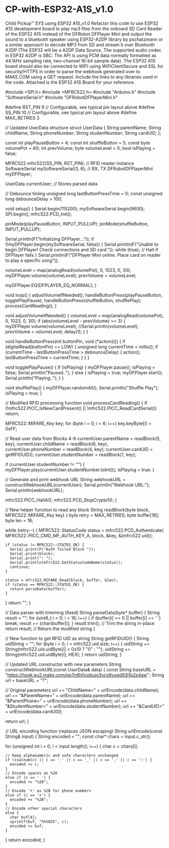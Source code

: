 # CP-with-ESP32-A1S_v1.0
Child Pickup™ SYS using ESP32 A1S_v1.0
Refactor this code to use ESP32 A1S development board to play mp3 files from the onboard SD Card Reader of the ESP32 A1S instead of the DFRobot DFPlayer Mini and output the sound to a bluetooth speaker using ESP32-A2DP library by pschatzmann or a similar approach to decode MP3 from SD and stream it over Bluetooth A2DP (The ESP32 will be a A2DP Data Source, The supported audio codec in ESP32 A2DP is SBC: The API is using PCM data normally formatted as 44.1kHz sampling rate, two-channel 16-bit sample data). The ESP32 A1S board should also be connected to WIFI using WiFiClientSecure and SSL for security/HTTPS in order to parse the webhook generated over to MAKE.COM using a GET request. Include the links to any libraries used in the code.
Attached is the ESP32 A1S Board for your reference.

#include <SPI.h>
#include <MFRC522.h>
#include "Arduino.h"
#include "SoftwareSerial.h"
#include "DFRobotDFPlayerMini.h"

#define RST_PIN         9           // Configurable, see typical pin layout above
#define SS_PIN          10          // Configurable, see typical pin layout above
#define MAX_RETRIES     3

// Updated UserData structure
struct UserData {
  String parentName;
  String childName;
  String phoneNumber;
  String studentNumber;
  String cardUID;
};


const int playPauseButton = 4;
const int shuffleButton = 5;
const byte volumePot = A0;
int prevVolume; 
byte volumeLevel = 0;
bool isPlaying = false;

MFRC522 mfrc522(SS_PIN, RST_PIN);  // RFID reader instance
SoftwareSerial mySoftwareSerial(3, 6); // RX, TX
DFRobotDFPlayerMini myDFPlayer;

UserData currentUser;  // Stores parsed data

// Debounce timing
unsigned long lastButtonPressTime = 0;
const unsigned long debounceDelay = 100;

void setup() {
  Serial.begin(115200);
  mySoftwareSerial.begin(9600);
  SPI.begin();
  mfrc522.PCD_Init();

  pinMode(playPauseButton, INPUT_PULLUP);
  pinMode(shuffleButton, INPUT_PULLUP);

  Serial.println(F("Initializing DFPlayer..."));
  if (!myDFPlayer.begin(mySoftwareSerial, false)) {
    Serial.println(F("Unable to begin DFPlayer! Check connections and SD card."));
    while (true);  // Halt if DFPlayer fails
  }
  Serial.println(F("DFPlayer Mini online. Place card on reader to play a specific song"));

  volumeLevel = map(analogRead(volumePot), 0, 1023, 0, 30);
  myDFPlayer.volume(volumeLevel);
  prevVolume = volumeLevel;

  myDFPlayer.EQ(DFPLAYER_EQ_NORMAL);
}

void loop() {
  adjustVolumeIfNeeded();
  handleButtonPress(playPauseButton, togglePlayPause);
  handleButtonPress(shuffleButton, shufflePlay);
  processCardReading();
}

void adjustVolumeIfNeeded() {
  volumeLevel = map(analogRead(volumePot), 0, 1023, 0, 30);
  if (abs(volumeLevel - prevVolume) >= 3) {
    myDFPlayer.volume(volumeLevel);
    //Serial.println(volumeLevel);  
    prevVolume = volumeLevel;
    delay(1);
  }
}

void handleButtonPress(int buttonPin, void (*action)()) {
  if (digitalRead(buttonPin) == LOW) {
    unsigned long currentTime = millis();
    if (currentTime - lastButtonPressTime > debounceDelay) {
      action();
      lastButtonPressTime = currentTime;
    }
  }
}

void togglePlayPause() {
  if (isPlaying) {
    myDFPlayer.pause();
    isPlaying = false;
    Serial.println("Paused..");
  } else {
    isPlaying = true;
    myDFPlayer.start();
    Serial.println("Playing..");
  }
}

void shufflePlay() {
  myDFPlayer.randomAll();
  Serial.println("Shuffle Play");
  isPlaying = true;
}

// Modified RFID processing function
void processCardReading() {
  if (!mfrc522.PICC_IsNewCardPresent() || !mfrc522.PICC_ReadCardSerial()) return;

  MFRC522::MIFARE_Key key;
  for (byte i = 0; i < 6; i++) key.keyByte[i] = 0xFF;

  // Read user data from Blocks 4-6
  currentUser.parentName = readBlock(5, key);
  currentUser.childName = readBlock(6, key);
  currentUser.phoneNumber = readBlock(4, key);
  currentUser.cardUID = getRFIDUID();
  currentUser.studentNumber = readBlock(1, key);

  
  if (currentUser.studentNumber != "") {
    myDFPlayer.play(currentUser.studentNumber.toInt());
    isPlaying = true;
  }


  // Generate and print webhook URL
  String webhookURL = constructWebhookURL(currentUser);
  Serial.println("Webhook URL:");
  Serial.println(webhookURL);
  
  mfrc522.PICC_HaltA();
  mfrc522.PCD_StopCrypto1();
}


// New helper function to read any block
String readBlock(byte block, MFRC522::MIFARE_Key key) {
  byte retry = MAX_RETRIES;
  byte buffer[18];
  byte len = 18;

  while (retry--) {
    MFRC522::StatusCode status = mfrc522.PCD_Authenticate(
      MFRC522::PICC_CMD_MF_AUTH_KEY_A, block, &key, &(mfrc522.uid));
      
    if (status != MFRC522::STATUS_OK) {
      Serial.print(F("Auth failed Block "));
      Serial.print(block);
      Serial.print(": ");
      Serial.println(mfrc522.GetStatusCodeName(status));
      continue;
    }

    status = mfrc522.MIFARE_Read(block, buffer, &len);
    if (status == MFRC522::STATUS_OK) {
      return parseData(buffer);
    }
  }
  return "";
}

// Data parser with trimming (fixed)
String parseData(byte* buffer) {
  String result = "";
  for (uint8_t i = 0; i < 16; i++) {
    if (buffer[i] == 0 || buffer[i] == ' ') break;
    result += (char)buffer[i];
  }
  result.trim();  // Trim the string in-place
  return result;   // Return the modified string
}

// New function to get RFID UID as string
String getRFIDUID() {
  String uidString = "";
  for (byte i = 0; i < mfrc522.uid.size; i++) {
    uidString += String(mfrc522.uid.uidByte[i] < 0x10 ? "0" : "");
    uidString += String(mfrc522.uid.uidByte[i], HEX);
  }
  return uidString;
}

// Updated URL constructor with new parameters
String constructWebhookURL(const UserData& data) {
  const String baseURL = "https://hook.eu2.make.com/pe7n6h0cpbuio3vcs9vugd93l1p2s4aw";
  String url = baseURL + "?";
  
  // Original parameters
  url += "ChildName=" + urlEncode(data.childName);
  url += "&ParentName=" + urlEncode(data.parentName);
  url += "&ParentPhone=" + urlEncode(data.phoneNumber);
  url += "&StudentNumber=" + urlEncode(data.studentNumber);
  url += "&CardUID=" + urlEncode(data.cardUID);

  return url;
}

// URL encoding function (replaces JSON escaping)
String urlEncode(const String& input) {
  String encoded = "";
  const char* chars = input.c_str();
  
  for (unsigned int i = 0; i < input.length(); i++) {
    char c = chars[i];
    
    // Keep alphanumeric and safe characters unchanged
    if (isalnum(c) || c == '-' || c == '_' || c == '.' || c == '~') {
      encoded += c;
    }
    // Encode spaces as %20
    else if (c == ' ') {
      encoded += "%20";
    }
    // Encode '+' as %2B for phone numbers
    else if (c == '+') {
      encoded += "%2B";
    }
    // Encode other special characters
    else {
      char buf[4];
      sprintf(buf, "%%%02X", c);
      encoded += buf;
    }
  }
  return encoded;
}
